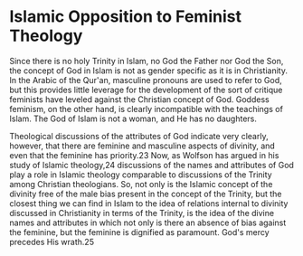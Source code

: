 Islamic Opposition to Feminist Theology
=======================================

Since there is no holy Trinity in Islam, no God the Father nor God the
Son, the concept of God in Islam is not as gender specific as it is in
Christianity. In the Arabic of the Qur'an, masculine pronouns are used
to refer to God, but this provides little leverage for the development
of the sort of critique feminists have leveled against the Christian
concept of God. Goddess feminism, on the other hand, is clearly
incompatible with the teachings of Islam. The God of Islam is not a
woman, and He has no daughters.

Theological discussions of the attributes of God indicate very clearly,
however, that there are feminine and masculine aspects of divinity, and
even that the feminine has priority.23 Now, as Wolfson has argued in his
study of Islamic theology,24 discussions of the names and attributes of
God play a role in Islamic theology comparable to discussions of the
Trinity among Christian theologians. So, not only is the Islamic concept
of the divinity free of the male bias present in the concept of the
Trinity, but the closest thing we can find in Islam to the idea of
relations internal to divinity discussed in Christianity in terms of the
Trinity, is the idea of the divine names and attributes in which not
only is there an absence of bias against the feminine, but the feminine
is dignified as paramount. God's mercy precedes His wrath.25


